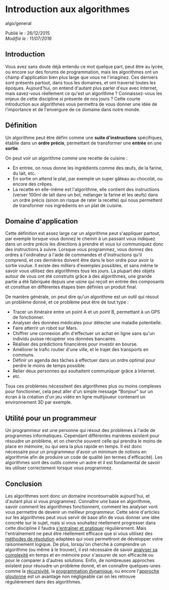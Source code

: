 Introduction aux algorithmes
============================
algo/general

Publié le : 26/12/2015  
*Modifié le : 11/07/2016*

## Introduction

Vous avez sans doute déjà entendu ce mot quelque part, peut être au lycée, ou encore sur des forums de programmation, mais les algorithmes ont un champ d'application bien plus large que vous ne l'imaginez. Ces derniers sont présents partout, dans tous les domaines, et ont traversé toutes les époques. Aujourd'hui, on entend d'autant plus parler d'eux avec Internet, mais savez-vous réellement ce qu'est un algorithme ? Connaissez-vous les enjeux de cette discipline si présente de nos jours ? Cette courte introduction aux algorithmes vous permettra de vous donner une idée de l'importance et de l'envergure de ce domaine dans notre monde.

## Définition

Un algorithme peut être défini comme une **suite d'instructions** spécifiques, établie dans un **ordre précis**, permettant de transformer une **entrée** en une **sortie**.

On peut voir un algorithme comme une recette de cuisine :

- En entrée, on nous donne les ingrédients comme des œufs, de la farine, du lait, etc.
- En sortie on attend le plat, par exemple un super gâteau au chocolat, ou encore des crêpes.
- La recette en elle-même est l'algorithme, elle contient des instructions (verser 100ml de lait dans un bol, mélanger la farine et les œufs) dans un ordre précis (sinon on risque de rater la recette) qui nous permettent de transformer nos ingrédients en un plat de cuisine.

## Domaine d'application

Cette définition est assez large car un algorithme peut s'appliquer partout, par exemple lorsque vous donnez le chemin à un passant vous indiquez dans un ordre précis les directions à prendre et vous lui communiquez donc des instructions à suivre. Lorsque vous programmez, vous donnez des ordres à l'ordinateur à l'aide de commandes et d'instructions qu'il comprend, et ces dernières doivent être dans le bon ordre pour avoir la sortie voulue. Il existe des milliers d'exemples possibles, et sans même le savoir vous utilisez des algorithmes tous les jours. La plupart des objets autour de vous ont été construits grâce à des algorithmes, une grande partie a été fabriquée depuis une usine qui reçoit en entrée des composants et constitue en différentes étapes bien définies un produit final.

De manière générale, on peut dire qu'un algorithme est un outil qui résout un problème donné, et ce problème peut être de tout type :

- Tracer un itinéraire entre un point A et un point B, permettant à un GPS de fonctionner.
- Analyser des données médicales pour détecter une maladie potentielle.
- Faire atterrir un robot sur Mars.
- Chiffrer une connexion afin d'effectuer un achat en ligne sans qu'un individu puisse récupérer vos données bancaires.
- Réaliser des prédictions financières pour investir en bourse.
- Améliorer le trafic routier d'une ville, et le trajet des transports en communs.
- Définir un agenda des tâches à effectuer dans un ordre optimal pour perdre le moins de temps possible.
- Relier deux personnes qui souhaitent communiquer grâce à Internet.
- etc.

Tous ces problèmes nécessitent des algorithmes plus ou moins complexes pour fonctionner, cela peut aller d'un simple message "Bonjour" sur un écran à la création d'un jeu vidéo en ligne multijoueur contenant un environnement 3D par exemple.

## Utilité pour un programmeur

Un programmeur est une personne qui résout des problèmes à l'aide de programmes informatiques. Cependant différentes manières existent pour résoudre un problème, et on cherche souvent celle qui prendra le moins de place en mémoire, ou qui sera la plus rapide en temps. Il est donc nécessaire pour un programmeur d'avoir un minimum de notions en algorithmie afin de produire un code de qualité (en termes d'efficacité). Les algorithmes sont des outils comme un autre et il est fondamental de savoir les utiliser correctement lorsque vous programmez.

## Conclusion

Les algorithmes sont donc un domaine incontournable aujourd'hui, et d'autant plus si vous programmez. Connaître une base en algorithmie, savoir comment les algorithmes fonctionnent, comment les analyser vont vous permettre de devenir un meilleur programmeur. Cette série d'articles sur les algorithmes peut vous servir de base afin de vous donner une idée concrète sur le sujet, mais si vous souhaitez réellement progresser dans cette discipline il faudra [s'entraîner et pratiquer](/algo/general/entrainement.html) régulièrement. Mais l'entraînement ne peut être réellement efficace que si vous utilisez des [méthodes de résolution](/algo/general/methodes.html) adaptées qui vous permettront de développer votre raisonnement logique. De plus, lorsqu'on cherche à comprendre un algorithme (ou même à le trouver), il est nécessaire de savoir [analyser sa complexité](/algo/general/complexite.html) en temps et en mémoire pour s'assurer de son efficacité ou pour le comparer à d'autres solutions. Enfin, de nombreuses approches existent pour résoudre un problème donné, et en connaître quelques-unes comme la [récursivité](/algo/general/approche/recursivite.html), la [programmation dynamique](/algo/general/approche/dynamique.html), ou encore l'[approche gloutonne](/algo/general/approche/glouton.html) est un avantage non négligeable car on les retrouve régulièrement dans des algorithmes.
